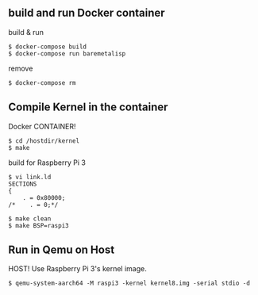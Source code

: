 ## build and run Docker container

build & run
```
$ docker-compose build
$ docker-compose run baremetalisp
```

remove
```
$ docker-compose rm
```

## Compile Kernel in the container

Docker CONTAINER!
```
$ cd /hostdir/kernel
$ make
```

build for Raspberry Pi 3
```
$ vi link.ld
SECTIONS
{
    . = 0x80000;
/*    . = 0;*/

$ make clean
$ make BSP=raspi3
```

## Run in Qemu on Host

HOST! Use Raspberry Pi 3's kernel image.
```
$ qemu-system-aarch64 -M raspi3 -kernel kernel8.img -serial stdio -d
```